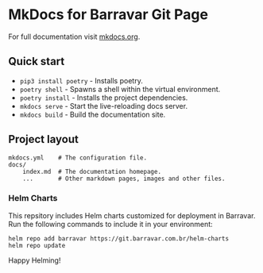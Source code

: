 # MkDocs for Barravar Git Page

For full documentation visit [mkdocs.org](https://www.mkdocs.org).

## Quick start

* `pip3 install poetry` - Installs poetry.
* `poetry shell` - Spawns a shell within the virtual environment.
* `poetry install` - Installs the project dependencies.
* `mkdocs serve` - Start the live-reloading docs server.
* `mkdocs build` - Build the documentation site.

## Project layout

    mkdocs.yml    # The configuration file.
    docs/
        index.md  # The documentation homepage.
        ...       # Other markdown pages, images and other files.

### Helm Charts

This repsitory includes Helm charts customized for deployment in Barravar. Run the following commands to include it in your environment:

```
helm repo add barravar https://git.barravar.com.br/helm-charts
helm repo update
```

Happy Helming!
